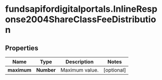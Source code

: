 # fundsapifordigitalportals.InlineResponse2004ShareClassFeeDistribution

## Properties

Name | Type | Description | Notes
------------ | ------------- | ------------- | -------------
**maximum** | **Number** | Maximum value. | [optional] 


